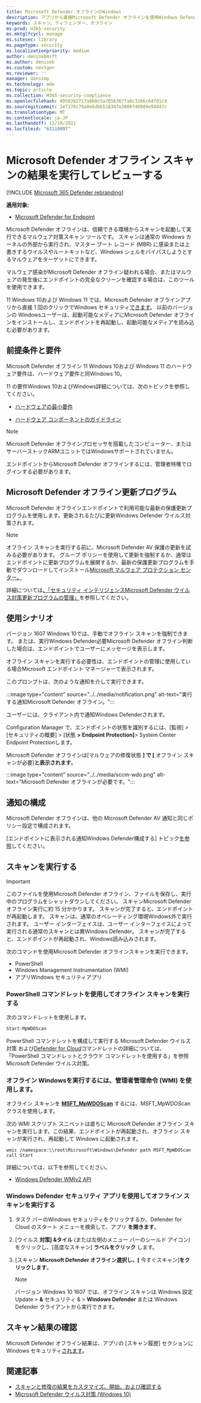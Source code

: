 ```yaml
---
title: Microsoft Defender オフラインのWindows
description: アプリから直接Microsoft Defender オフラインを使用Windows Defender ウイルス対策できます。 ネットワークでの展開方法を管理できます。
keywords: スキャン、ディフェンダー、オフライン
ms.prod: m365-security
ms.mktglfcycl: manage
ms.sitesec: library
ms.pagetype: security
ms.localizationpriority: medium
author: denisebmsft
ms.author: deniseb
ms.custom: nextgen
ms.reviewer: ''
manager: dansimp
ms.technology: mde
ms.topic: article
ms.collection: M365-security-compliance
ms.openlocfilehash: 4956382717a9b8c5a7856367fa6c3166c64fd1c9
ms.sourcegitcommit: 1ef176c79a0e6dbb51834fe30807409d4e94847c
ms.translationtype: MT
ms.contentlocale: ja-JP
ms.lasthandoff: 11/19/2021
ms.locfileid: "61110897"
---
```

# <a name="run-and-review-the-results-of-a-microsoft-defender-offline-scan"></a>Microsoft Defender オフライン スキャンの結果を実行してレビューする

[!INCLUDE [Microsoft 365 Defender rebranding](../../includes/microsoft-defender.md)]


**適用対象:**

- [Microsoft Defender for Endpoint](/microsoft-365/security/defender-endpoint/)

Microsoft Defender オフラインは、信頼できる環境からスキャンを起動して実行できるマルウェア対策スキャン ツールです。 スキャンは通常の Windows カーネルの外部から実行され、マスター ブート レコード (MBR) に感染または上書きするウイルスやルートキットなど、Windows シェルをバイパスしようとするマルウェアをターゲットにできます。

マルウェア感染がMicrosoft Defender オフライン疑われる場合、またはマルウェアの発生後にエンドポイントの完全なクリーンを確認する場合は、このツールを使用できます。

11 Windows 10および Windows 11 では、Microsoft Defender オフラインアプリから直接 1 回のクリックでWindows セキュリティ[できます](microsoft-defender-security-center-antivirus.md)。 以前のバージョンの Windowsユーザーは、起動可能なメディアにMicrosoft Defender オフラインをインストールし、エンドポイントを再起動し、起動可能なメディアを読み込む必要があります。

## <a name="prerequisites-and-requirements"></a>前提条件と要件

Microsoft Defender オフライン 11 Windows 10および Windows 11 のハードウェア要件は、ハードウェア要件と同Windows 10。

11 の要件Windows 10およびWindows詳細については、次のトピックを参照してください。

- [ハードウェアの最小要件](/windows-hardware/design/minimum/minimum-hardware-requirements-overview)

- [ハードウェア コンポーネントのガイドライン](/windows-hardware/design/component-guidelines/components)

> [!NOTE]
> Microsoft Defender オフラインプロセッサを搭載したコンピューター、またはサーバーストックARMユニットではWindowsサポートされていません。

エンドポイントからMicrosoft Defender オフラインするには、管理者特権でログインする必要があります。

## <a name="microsoft-defender-offline-updates"></a>Microsoft Defender オフライン更新プログラム

Microsoft Defender オフラインエンドポイントで利用可能な最新の保護更新プログラムを使用します。更新されるたびに更新Windows Defender ウイルス対策されます。

> [!NOTE]
> オフライン スキャンを実行する前に、Microsoft Defender AV 保護の更新を試みる必要があります。 グループ ポリシーを使用して更新を強制するか、通常はエンドポイントに更新プログラムを展開するか、最新の保護更新プログラムを手動でダウンロードしてインストール[Microsoft マルウェア プロテクション センター。](https://www.microsoft.com/security/portal/definitions/adl.aspx)

詳細については[、「セキュリティ インテリジェンスMicrosoft Defender ウイルス対策更新プログラムの管理」](manage-protection-updates-microsoft-defender-antivirus.md)を参照してください。

## <a name="usage-scenarios"></a>使用シナリオ

バージョン 1607 Windows 10では、手動でオフライン スキャンを強制できます。 または、実行Windows Defender必要Microsoft Defender オフライン判断した場合は、エンドポイントでユーザーにメッセージを表示します。

オフライン スキャンを実行する必要性は、エンドポイントの管理に使用している場合Microsoft エンドポイント マネージャーで表示されます。

このプロンプトは、次のような通知を介して実行できます。

:::image type="content" source="../../media/notification.png" alt-text="実行する通知Microsoft Defender オフライン。":::

ユーザーには、クライアント内で通知Windows Defenderされます。

Configuration Manager で、エンドポイントの状態を識別するには、[監視] > [セキュリティの概要] > [状態 **> Endpoint Protection]**> System Center Endpoint Protectionします。

Microsoft Defender オフラインは[マルウェアの修復状態 **] で [** オフライン スキャンが必要]**と表示されます**。

:::image type="content" source="../../media/sccm-wdo.png" alt-text="Microsoft Defender オフラインが必要です。":::

## <a name="configure-notifications"></a>通知の構成

Microsoft Defender オフラインは、他の Microsoft Defender AV 通知と同じポリシー設定で構成されます。

[エンドポイントに表示される通知Windows Defender構成する] トピック[を参照](configure-notifications-microsoft-defender-antivirus.md)してください。

## <a name="run-a-scan"></a>スキャンを実行する

> [!IMPORTANT]
> このファイルを使用Microsoft Defender オフライン、ファイルを保存し、実行中のプログラムをシャットダウンしてください。 スキャンMicrosoft Defender オフライン実行に約 15 分かかります。 スキャンが完了すると、エンドポイントが再起動します。 スキャンは、通常のオペレーティング環境Windows外で実行されます。 ユーザー インターフェイスは、ユーザー インターフェイスによって実行される通常のスキャンとは異Windows Defender。 スキャンが完了すると、エンドポイントが再起動され、Windows読み込みされます。

次のコマンドを使用Microsoft Defender オフラインスキャンを実行できます。

- PowerShell
- Windows Management Instrumentation (WMI)
- アプリWindows セキュリティアプリ



### <a name="use-powershell-cmdlets-to-run-an-offline-scan"></a>PowerShell コマンドレットを使用してオフライン スキャンを実行する

次のコマンドレットを使用します。

```PowerShell
Start-MpWDOScan
```

PowerShell コマンドレットを構成して実行する Microsoft Defender ウイルス対策 および[Defender for Cloud](/powershell/module/defender/)コマンドレットの詳細については、「PowerShell コマンドレットとクラウド コマンドレットを使用する」を参照Microsoft Defender ウイルス対策。 [](use-powershell-cmdlets-microsoft-defender-antivirus.md)

### <a name="use-windows-management-instruction-wmi-to-run-an-offline-scan"></a>オフライン Windowsを実行するには、管理者管理命令 (WMI) を使用します。

オフライン スキャンを [**MSFT_MpWDOScan**](/previous-versions/windows/desktop/legacy/dn455323(v=vs.85)) するには、MSFT_MpWDOScan クラスを使用します。

次の WMI スクリプト スニペットは直ちに Microsoft Defender オフライン スキャンを実行します。この結果、エンドポイントが再起動され、オフライン スキャンが実行され、再起動して Windows に起動されます。

```console
wmic /namespace:\\root\Microsoft\Windows\Defender path MSFT_MpWDOScan call Start
```

詳細については、以下を参照してください。

- [Windows Defender WMIv2 API](/previous-versions/windows/desktop/defender/windows-defender-wmiv2-apis-portal)

### <a name="use-the-windows-defender-security-app-to-run-an-offline-scan"></a>Windows Defender セキュリティ アプリを使用してオフライン スキャンを実行する

1. タスク バーのWindows セキュリティをクリックするか、Defender for Cloud のスタート メニューを検索して、アプリ **を開きます**。

2. [ウイルス **対策] &タイル** (または左側のメニュー バーのシールド アイコン) をクリックし、[高度なスキャン] **ラベルをクリック** します。

3. [スキャン **Microsoft Defender オフライン選択し、[** 今すぐスキャン]**をクリックします**。

    > [!NOTE]
    > バージョン Windows 10 1607 では、オフライン スキャンは Windows 設定 Update  \> **&** セキュリティ & \> **Windows Defender** または Windows Defender クライアントから実行できます。

## <a name="review-scan-results"></a>スキャン結果の確認

Microsoft Defender オフライン結果は、アプリの [スキャン履歴] セクションにWindows セキュリティ[されます](microsoft-defender-security-center-antivirus.md)。

## <a name="related-articles"></a>関連記事

- [スキャンと修復の結果をカスタマイズ、開始、および確認する](customize-run-review-remediate-scans-microsoft-defender-antivirus.md)
- [Microsoft Defender ウイルス対策 (Windows 10)](microsoft-defender-antivirus-in-windows-10.md)
